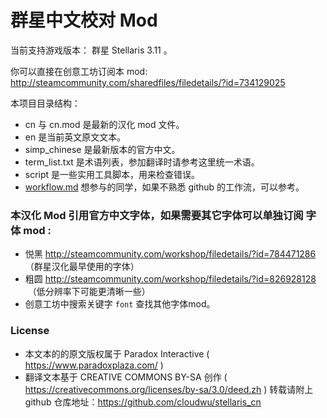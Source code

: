 群星中文校对 Mod
============
当前支持游戏版本： 群星 Stellaris 3.11 。

你可以直接在创意工坊订阅本 mod:
http://steamcommunity.com/sharedfiles/filedetails/?id=734129025

本项目目录结构：

* cn 与 cn.mod 是最新的汉化 mod 文件。 
* en 是当前英文原文文本。
* simp_chinese 是最新版本的官方中文。
* term_list.txt 是术语列表，参加翻译时请参考这里统一术语。
* script 是一些实用工具脚本，用来检查错误。
* [workflow.md](https://github.com/cloudwu/stellaris_cn/blob/master/workflow.md)  想参与的同学，如果不熟悉 github 的工作流，可以参考。

### 本汉化 Mod 引用官方中文字体，如果需要其它字体可以单独订阅 字体 mod :

* 悦黑 http://steamcommunity.com/workshop/filedetails/?id=784471286  （群星汉化最早使用的字体）
* 粗圆 http://steamcommunity.com/workshop/filedetails/?id=826928128  （低分辨率下可能更清晰一些）
* 创意工坊中搜索关键字 `font` 查找其他字体mod。

### License

* 本文本的的原文版权属于 Paradox Interactive ( https://www.paradoxplaza.com/ ) 
* 翻译文本基于 CREATIVE COMMONS BY-SA 创作 ( https://creativecommons.org/licenses/by-sa/3.0/deed.zh ) 转载请附上 github 仓库地址：https://github.com/cloudwu/stellaris_cn 
